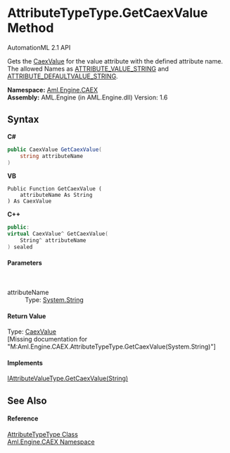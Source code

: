 # AttributeTypeType.GetCaexValue Method 
AutomationML 2.1 API 

Gets the <a href="T_Aml_Engine_CAEX_Extensions_CaexValue">CaexValue</a> for the value attribute with the defined attribute name. The allowed Names as <a href="F_Aml_Engine_CAEX_CAEX_CLASSModel_TagNames_ATTRIBUTE_VALUE_STRING">ATTRIBUTE_VALUE_STRING</a> and <a href="F_Aml_Engine_CAEX_CAEX_CLASSModel_TagNames_ATTRIBUTE_DEFAULTVALUE_STRING">ATTRIBUTE_DEFAULTVALUE_STRING</a>.

**Namespace:**&nbsp;<a href="N_Aml_Engine_CAEX">Aml.Engine.CAEX</a><br />**Assembly:**&nbsp;AML.Engine (in AML.Engine.dll) Version: 1.6

## Syntax

**C#**<br />
``` C#
public CaexValue GetCaexValue(
	string attributeName
)
```

**VB**<br />
``` VB
Public Function GetCaexValue ( 
	attributeName As String
) As CaexValue
```

**C++**<br />
``` C++
public:
virtual CaexValue^ GetCaexValue(
	String^ attributeName
) sealed
```


#### Parameters
&nbsp;<dl><dt>attributeName</dt><dd>Type: <a href="https://docs.microsoft.com/dotnet/api/system.string" target="_parent" rel="noopener noreferrer">System.String</a><br /></dd></dl>

#### Return Value
Type: <a href="T_Aml_Engine_CAEX_Extensions_CaexValue">CaexValue</a><br />\[Missing <returns> documentation for "M:Aml.Engine.CAEX.AttributeTypeType.GetCaexValue(System.String)"\]

#### Implements
<a href="M_Aml_Engine_CAEX_IAttributeValueType_GetCaexValue">IAttributeValueType.GetCaexValue(String)</a><br />

## See Also


#### Reference
<a href="T_Aml_Engine_CAEX_AttributeTypeType">AttributeTypeType Class</a><br /><a href="N_Aml_Engine_CAEX">Aml.Engine.CAEX Namespace</a><br />